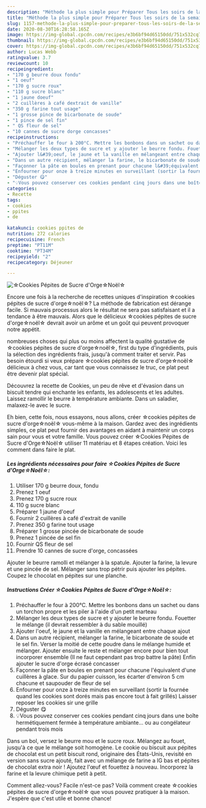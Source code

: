 ```yaml
---
description: "Méthode la plus simple pour Préparer Tous les soirs de la semaine ☆Cookies Pépites de Sucre d&amp;#39;Orge☆Noël☆"
title: "Méthode la plus simple pour Préparer Tous les soirs de la semaine ☆Cookies Pépites de Sucre d&amp;#39;Orge☆Noël☆"
slug: 1157-methode-la-plus-simple-pour-preparer-tous-les-soirs-de-la-semaine-cookies-pepites-de-sucre-d-and-39-orgenoel
date: 2020-08-30T16:28:58.165Z
image: https://img-global.cpcdn.com/recipes/e3b6bf94d65150dd/751x532cq70/☆cookies-pepites-de-sucre-dorge☆noel☆-photo-principale-de-la-recette.jpg
thumbnail: https://img-global.cpcdn.com/recipes/e3b6bf94d65150dd/751x532cq70/☆cookies-pepites-de-sucre-dorge☆noel☆-photo-principale-de-la-recette.jpg
cover: https://img-global.cpcdn.com/recipes/e3b6bf94d65150dd/751x532cq70/☆cookies-pepites-de-sucre-dorge☆noel☆-photo-principale-de-la-recette.jpg
author: Lucas Webb
ratingvalue: 3.7
reviewcount: 10
recipeingredient:
- "170 g beurre doux fondu"
- "1 oeuf"
- "170 g sucre roux"
- "110 g sucre blanc"
- "1 jaune doeuf"
- "2 cuillères à café dextrait de vanille"
- "350 g farine tout usage"
- "1 grosse pince de bicarbonate de soude"
- "1 pince de sel fin"
- " QS fleur de sel"
- "10 cannes de sucre dorge concasses"
recipeinstructions:
- "Préchauffer le four à 200°C. Mettre les bonbons dans un sachet ou dans un torchon propre et les piler à l&#39;aide d&#39;un petit marteau"
- "Mélanger les deux types de sucre et y ajouter le beurre fondu. Fouetter le mélange (il devrait ressembler à du sable mouillé)"
- "Ajouter l&#39;oeuf, le jaune et la vanille en mélangeant entre chaque ajout"
- "Dans un autre récipient, mélanger la farine, le bicarbonate de soude et le sel fin. Verser la moitié de cette poudre dans le mélange humide et mélanger. Ajouter ensuite le reste et mélanger encore pour bien tout incorporer ensemble (Il ne faut cependant pas trop battre la pâte) Enfin ajouter le sucre d&#39;orge écrasé concasser"
- "Façonner la pâte en boules en prenant pour chacune l&#39;équivalent d&#39;une cuillères à glace. Sur du papier cuisson, les écarter d&#39;environ 5 cm chacune et saupouder de fleur de sel"
- "Enfourner pour onze à treize minutes en surveillant (sortir la fournée quand les cookies sont dorés mais pas encore tout à fait grillés) Laisser reposer les cookies sir une grille"
- "Déguster 😋"
- "💡Vous pouvez conserver ces cookies pendant cinq jours dans une boîte hermétiquement fermée à température ambiante... ou au congélateur pendant trois mois"
categories:
- Recette
tags:
- cookies
- ppites
- de

katakunci: cookies ppites de 
nutrition: 272 calories
recipecuisine: French
preptime: "PT11M"
cooktime: "PT34M"
recipeyield: "2"
recipecategory: Déjeuner

---
```



![☆Cookies Pépites de Sucre d&#39;Orge☆Noël☆](https://img-global.cpcdn.com/recipes/e3b6bf94d65150dd/751x532cq70/☆cookies-pepites-de-sucre-dorge☆noel☆-photo-principale-de-la-recette.jpg)

Encore une fois à la recherche de recettes uniques d'inspiration ☆cookies pépites de sucre d&#39;orge☆noël☆? La méthode de fabrication est dérange facile. Si mauvais processus alors le résultat ne sera pas satisfaisant et il a tendance à être mauvais. Alors que le délicieux ☆cookies pépites de sucre d&#39;orge☆noël☆ devrait avoir un arôme et un goût qui peuvent provoquer notre appétit.

nombreuses choses qui plus ou moins affectent la qualité gustative de ☆cookies pépites de sucre d&#39;orge☆noël☆, first du type d'ingrédients, puis la sélection des ingrédients frais, jusqu'à comment traiter et servir. Pas besoin étourdi si veux prépare ☆cookies pépites de sucre d&#39;orge☆noël☆ délicieux à chez vous, car tant que vous connaissez le truc, ce plat peut être devenir plat spécial.

Découvrez la recette de Cookies, un peu de rêve et d&#39;évasion dans un biscuit tendre qui enchante les enfants, les adolescents et les adultes. Laissez ramollir le beurre à température ambiante. Dans un saladier, malaxez-le avec le sucre.


Eh bien, cette fois, nous essayons, nous allons, créer ☆cookies pépites de sucre d&#39;orge☆noël☆ vous-même à la maison. Gardez avec des ingrédients simples, ce plat peut fournir des avantages en aidant à maintenir un corps sain pour vous et votre famille. Vous pouvez créer ☆Cookies Pépites de Sucre d&#39;Orge☆Noël☆ utiliser 11 matériau et 8 étapes création. Voici les comment dans faire le plat.

<!--inarticleads1-->

##### Les ingrédients nécessaires pour faire ☆Cookies Pépites de Sucre d&#39;Orge☆Noël☆:

1. Utiliser 170 g beurre doux, fondu
1. Prenez 1 oeuf
1. Prenez 170 g sucre roux
1.  110 g sucre blanc
1. Préparer 1 jaune d&#39;oeuf
1. Fournir 2 cuillères à café d&#39;extrait de vanille
1. Prenez 350 g farine tout usage
1. Préparer 1 grosse pincée de bicarbonate de soude
1. Prenez 1 pincée de sel fin
1. Fournir  QS fleur de sel
1. Prendre 10 cannes de sucre d&#39;orge, concassées


Ajouter le beurre ramolli et mélanger à la spatule. Ajouter la farine, la levure et une pincée de sel. Mélanger sans trop pétrir puis ajouter les pépites. Coupez le chocolat en pépites sur une planche. 

<!--inarticleads2-->

##### Instructions Créer ☆Cookies Pépites de Sucre d&#39;Orge☆Noël☆:

1. Préchauffer le four à 200°C. Mettre les bonbons dans un sachet ou dans un torchon propre et les piler à l&#39;aide d&#39;un petit marteau
1. Mélanger les deux types de sucre et y ajouter le beurre fondu. Fouetter le mélange (il devrait ressembler à du sable mouillé)
1. Ajouter l&#39;oeuf, le jaune et la vanille en mélangeant entre chaque ajout
1. Dans un autre récipient, mélanger la farine, le bicarbonate de soude et le sel fin. Verser la moitié de cette poudre dans le mélange humide et mélanger. Ajouter ensuite le reste et mélanger encore pour bien tout incorporer ensemble (Il ne faut cependant pas trop battre la pâte) Enfin ajouter le sucre d&#39;orge écrasé concasser
1. Façonner la pâte en boules en prenant pour chacune l&#39;équivalent d&#39;une cuillères à glace. Sur du papier cuisson, les écarter d&#39;environ 5 cm chacune et saupouder de fleur de sel
1. Enfourner pour onze à treize minutes en surveillant (sortir la fournée quand les cookies sont dorés mais pas encore tout à fait grillés) Laisser reposer les cookies sir une grille
1. Déguster 😋
1. 💡Vous pouvez conserver ces cookies pendant cinq jours dans une boîte hermétiquement fermée à température ambiante... ou au congélateur pendant trois mois


Dans un bol, versez le beurre mou et le sucre roux. Mélangez au fouet, jusqu&#39;à ce que le mélange soit homogène. Le cookie ou biscuit aux pépites de chocolat est un petit biscuit rond, originaire des États-Unis, revisité en version sans sucre ajouté, fait avec un mélange de farine a IG bas et pépites de chocolat extra noir ! Ajoutez l&#39;œuf et fouettez à nouveau. Incorporez la farine et la levure chimique petit à petit. 


Comment allez-vous? Facile n'est-ce pas? Voilà comment create ☆cookies pépites de sucre d&#39;orge☆noël☆ que vous pouvez pratiquer à la maison. J'espère que c'est utile et bonne chance!
